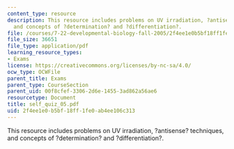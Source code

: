 ```yaml
---
content_type: resource
description: This resource includes problems on UV irradiation, ?antisense? techniques,
  and concepts of ?determination? and ?differentiation?.
file: /courses/7-22-developmental-biology-fall-2005/2f4ee1e0b5bf18ff1fe0ab4ee106c313_self_quiz_05.pdf
file_size: 36651
file_type: application/pdf
learning_resource_types:
- Exams
license: https://creativecommons.org/licenses/by-nc-sa/4.0/
ocw_type: OCWFile
parent_title: Exams
parent_type: CourseSection
parent_uid: 00f8cfef-3306-2d6e-1455-3ad862a56ae6
resourcetype: Document
title: self_quiz_05.pdf
uid: 2f4ee1e0-b5bf-18ff-1fe0-ab4ee106c313
---
```

This resource includes problems on UV irradiation, ?antisense? techniques, and concepts of ?determination? and ?differentiation?.